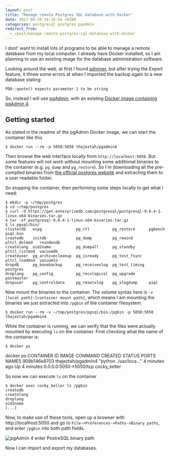 ```yaml
---
layout: post
title: "Manage remote Postgres SQL database with Docker"
date: 2017-08-29 16:16:54 +0200
categories: postgresql postgres pgadmin
redirect_from:
  - /post/manage-remote-postgres-sql-database-with-docker
---
```


I dont' want to install lots of programs to be able to manage a remote database from my local computer. I already have Docker installed, so I am planning to use an existing image for the database administration software.

Looking around the web, at first I found [adminer](), but after trying the Export feature, it threw some errors at when I imported the backup again to a new database stating:

    PDO::quote() expects parameter 1 to be string

So, instead I will use [pgAdmin](https://www.pgadmin.org/), with an existing [Docker image containing pgAdmin 4](https://github.com/thaJeztah/pgadmin4-docker).

## Getting started

As stated in the readme of the pgAdmin Docker image, we can start the container like this

    $ docker run --rm -p 5050:5050 thajeztah/pgadmin4

Then browse the web interface locally from `http://localhost:5050`. But some features will not work without mounting some additional binaries to the container (e.g. `pg_dump` and `pg_restore`). So I'm downloading all the pre-compiled binaries from [the official postgres website](https://www.enterprisedb.com/download-postgresql-binaries) and extracting them to a user readable folder.

So stopping the container, then performing some steps locally to get what I need:

    $ mkdir -p ~/tmp/postgres
    $ cd ~/tmp/postgres
    $ curl -O https://get.enterprisedb.com/postgresql/postgresql-9.6.4-1-linux-x64-binaries.tar.gz
    $ tar -xf postgresql-9.6.4-1-linux-x64-binaries.tar.gz
    $ ls pgsql/bin/
    clusterdb   ecpg               pg_ctl          pg_restore      pgbench        psql.bin
    createdb    initdb             pg_dump         pg_rewind       pltcl_delmod   reindexdb
    createlang  oid2name           pg_dumpall      pg_standby      pltcl_listmod  vacuumdb
    createuser  pg_archivecleanup  pg_isready      pg_test_fsync   pltcl_loadmod  vacuumlo
    dropdb      pg_basebackup      pg_receivexlog  pg_test_timing  postgres
    droplang    pg_config          pg_recvlogical  pg_upgrade      postmaster
    dropuser    pg_controldata     pg_resetxlog    pg_xlogdump     psql

Now mount the binaries to the container. The volume syntax here is `-v [local path]:[container mount path]`, which means I am mounting the binaries we just extracted into `/pgbin` of the container filesystem.

    $ docker run --rm -v ~/tmp/postgres/pgsql/bin:/pgbin -p 5050:5050 thajeztah/pgadmin4

While the container is running, we can verify that the files were actually mounted by executing `ls` on the container. First checking what the name of the container is:

    $ docker ps
docker ps
    CONTAINER ID        IMAGE                COMMAND                  CREATED             STATUS              PORTS                    NAMES
    908b146e9703        thajeztah/pgadmin4   "python ./usr/loca..."   4 minutes ago       Up 4 minutes        0.0.0.0:5050->5050/tcp   cocky_keller

So now we can execute `ls` on the container

    $ docker exec cocky_keller ls /pgbin
    createdb
    createlang
    droplang
    oid2name
    [...]

Now, to make use of these tools, open up a browser with http://localhost:5050 and go to `File->Preferences->Paths->Binary paths`, and enter `/pgbin` into both path fields.

![pgAdmin 4 enter PostreSQL binary path](https://public.stigok.com/img/1504016039125943576.png)

Now I can import and export my databases.